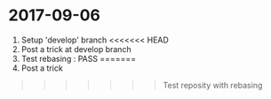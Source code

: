 # 2017-09-06
1. Setup 'develop' branch
<<<<<<< HEAD
2. Post a trick at develop branch
3. Test rebasing : PASS
=======
2. Post a trick
>>>>>>> Test reposity with rebasing
